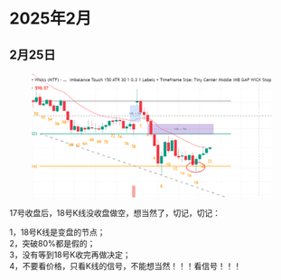 # 2025年2月

## 2月25日

<figure><img src="../.gitbook/assets/image.png" alt=""><figcaption></figcaption></figure>

17号收盘后，18号K线没收盘做空，想当然了，切记，切记：

1，18号K线是变盘的节点；\
2，突破80%都是假的；\
3，没有等到18号K收完再做决定；\
4，不要看价格，只看K线的信号，不能想当然！！！看信号！！！



